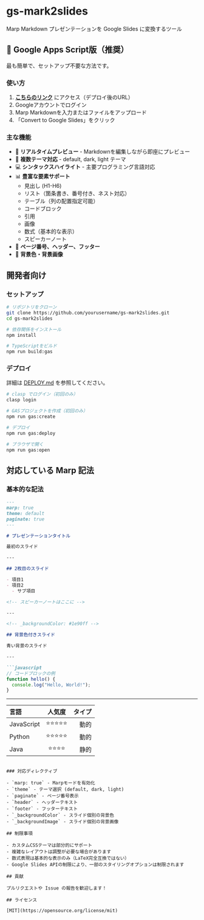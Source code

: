 # gs-mark2slides

Marp Markdown プレゼンテーションを Google Slides に変換するツール

## 🚀 Google Apps Script版（推奨）

最も簡単で、セットアップ不要な方法です。

### 使い方

1. **[こちらのリンク](https://script.google.com/macros/s/YOUR_SCRIPT_ID/exec)** にアクセス（デプロイ後のURL）
2. Googleアカウントでログイン
3. Marp Markdownを入力またはファイルをアップロード
4. 「Convert to Google Slides」をクリック

### 主な機能

- 📝 **リアルタイムプレビュー** - Markdownを編集しながら即座にプレビュー
- 🎨 **複数テーマ対応** - default, dark, light テーマ
- 💻 **シンタックスハイライト** - 主要プログラミング言語対応
- 📊 **豊富な要素サポート**
  - 見出し (H1-H6)
  - リスト（箇条書き、番号付き、ネスト対応）
  - テーブル（列の配置指定可能）
  - コードブロック
  - 引用
  - 画像
  - 数式（基本的な表示）
  - スピーカーノート
- 🔢 **ページ番号、ヘッダー、フッター**
- 🎨 **背景色・背景画像**

## 開発者向け

### セットアップ

```bash
# リポジトリをクローン
git clone https://github.com/yourusername/gs-mark2slides.git
cd gs-mark2slides

# 依存関係をインストール
npm install

# TypeScriptをビルド
npm run build:gas
```

### デプロイ

詳細は [DEPLOY.md](./DEPLOY.md) を参照してください。

```bash
# clasp でログイン（初回のみ）
clasp login

# GASプロジェクトを作成（初回のみ）
npm run gas:create

# デプロイ
npm run gas:deploy

# ブラウザで開く
npm run gas:open
```

## 対応している Marp 記法

### 基本的な記法

```markdown
---
marp: true
theme: default
paginate: true
---

# プレゼンテーションタイトル

最初のスライド

---

## 2枚目のスライド

- 項目1
- 項目2
  - サブ項目

<!-- スピーカーノートはここに -->

---

<!-- _backgroundColor: #1e90ff -->

## 背景色付きスライド

青い背景のスライド

---

```javascript
// コードブロックの例
function hello() {
  console.log("Hello, World!");
}
```

---

| 言語 | 人気度 | タイプ |
|:-----|:------:|-------:|
| JavaScript | ⭐⭐⭐⭐⭐ | 動的 |
| Python | ⭐⭐⭐⭐⭐ | 動的 |
| Java | ⭐⭐⭐⭐ | 静的 |
```

### 対応ディレクティブ

- `marp: true` - Marpモードを有効化
- `theme` - テーマ選択 (default, dark, light)
- `paginate` - ページ番号表示
- `header` - ヘッダーテキスト
- `footer` - フッターテキスト
- `_backgroundColor` - スライド個別の背景色
- `_backgroundImage` - スライド個別の背景画像

## 制限事項

- カスタムCSSテーマは部分的にサポート
- 複雑なレイアウトは調整が必要な場合があります
- 数式表現は基本的な表示のみ（LaTeX完全互換ではない）
- Google Slides APIの制限により、一部のスタイリングオプションは制限されます

## 貢献

プルリクエストや Issue の報告を歓迎します！

## ライセンス

[MIT](https://opensource.org/license/mit)

